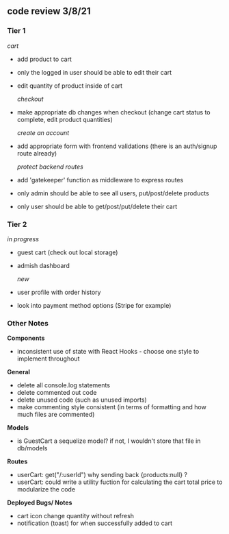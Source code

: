 ## code review 3/8/21

### Tier 1

_cart_

- add product to cart
- only the logged in user should be able to edit their cart
- edit quantity of product inside of cart

  _checkout_

- make appropriate db changes when checkout (change cart status to complete, edit product quantities)

  _create an account_

- add appropriate form with frontend validations (there is an auth/signup route already)

  _protect backend routes_

- add 'gatekeeper' function as middleware to express routes
- only admin should be able to see all users, put/post/delete products
- only user should be able to get/post/put/delete their cart

### Tier 2

_in progress_

- guest cart (check out local storage)
- admish dashboard

  _new_

- user profile with order history
- look into payment method options (Stripe for example)

### Other Notes

**Components**

- inconsistent use of state with React Hooks - choose one style to implement throughout

**General**

- delete all console.log statements
- delete commented out code
- delete unused code (such as unused imports)
- make commenting style consistent (in terms of formatting and how much files are commented)

**Models**

- is GuestCart a sequelize model? if not, I wouldn't store that file in db/models

**Routes**

- userCart: get("/:userId") why sending back {products:null} ?
- userCart: could write a utility fuction for calculating the cart total price to modularize the code

**Deployed Bugs/ Notes**

- cart icon change quantity without refresh
- notification (toast) for when successfully added to cart
